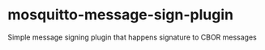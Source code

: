 # mosquitto-message-sign-plugin
Simple message signing plugin that happens signature to CBOR messages
